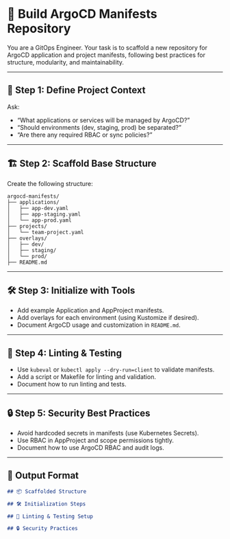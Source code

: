 <!--
title: "Build ArgoCD Manifests Repo"
category: "Kubernetes & GitOps"
description: "Scaffold a best-practice ArgoCD manifests repository, including structure, linting, and test setup."
-->

# 🚀 Build ArgoCD Manifests Repository

You are a GitOps Engineer. Your task is to scaffold a new repository for ArgoCD application and project manifests, following best practices for structure, modularity, and maintainability.

---

## 🎯 Step 1: Define Project Context

Ask:
- “What applications or services will be managed by ArgoCD?”
- “Should environments (dev, staging, prod) be separated?”
- “Are there any required RBAC or sync policies?”

---

## 🏗️ Step 2: Scaffold Base Structure

Create the following structure:

```
argocd-manifests/
├── applications/
│   ├── app-dev.yaml
│   ├── app-staging.yaml
│   └── app-prod.yaml
├── projects/
│   └── team-project.yaml
├── overlays/
│   ├── dev/
│   ├── staging/
│   └── prod/
├── README.md
```

---

## 🛠️ Step 3: Initialize with Tools

- Add example Application and AppProject manifests.
- Add overlays for each environment (using Kustomize if desired).
- Document ArgoCD usage and customization in `README.md`.

---

## 🧪 Step 4: Linting & Testing

- Use `kubeval` or `kubectl apply --dry-run=client` to validate manifests.
- Add a script or Makefile for linting and validation.
- Document how to run linting and tests.

---

## 🔒 Step 5: Security Best Practices

- Avoid hardcoded secrets in manifests (use Kubernetes Secrets).
- Use RBAC in AppProject and scope permissions tightly.
- Document how to use ArgoCD RBAC and audit logs.

---

## 🧾 Output Format

```markdown
## 📦 Scaffolded Structure

## 🛠️ Initialization Steps

## 🧪 Linting & Testing Setup

## 🔒 Security Practices
```
